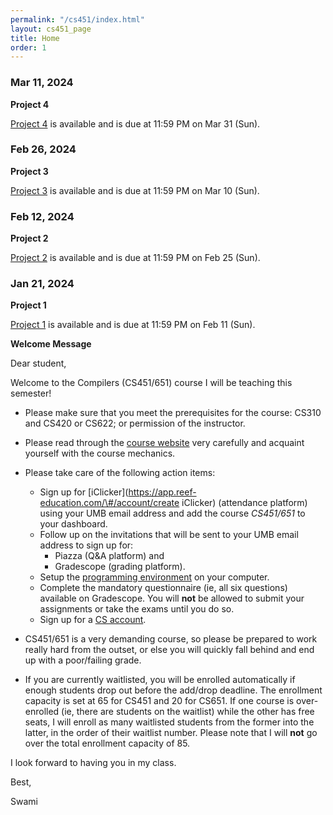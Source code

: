 ```yaml
---
permalink: "/cs451/index.html"
layout: cs451_page
title: Home
order: 1
---
```


### Mar 11, 2024

**Project 4**

 [Project 4](projects.html) is available and is due at 11:59 PM on Mar
 31 (Sun). 

### Feb 26, 2024

**Project 3**

 [Project 3](projects.html) is available and is due at 11:59 PM on Mar
 10 (Sun). 

### Feb 12, 2024

**Project 2**

 [Project 2](projects.html) is available and is due at 11:59 PM on Feb 25 (Sun). 

### Jan 21, 2024

**Project 1**

 [Project 1](projects.html) is available and is due at 11:59 PM on Feb 11 (Sun). 

**Welcome Message**

Dear student,

Welcome to the Compilers (CS451/651) course I will be teaching this semester!

- Please make sure that you meet the prerequisites for the course: CS310 and CS420 or CS622; or permission of the instructor. 

- Please read through the [course website](/cs451/) very carefully and acquaint yourself with the course mechanics.

- Please take care of the following action items:
  - Sign up for [iClicker](https://app.reef-education.com/\#/account/create iClicker) (attendance platform) using your UMB email address and add the course *CS451/651* to your dashboard.
  - Follow up on the invitations that will be sent to your UMB email address to sign up for:
      - Piazza (Q&A platform) and
      - Gradescope (grading platform).
  - Setup the [programming environment](programming_environment.html) on your computer.
  - Complete 
the mandatory questionnaire (ie, all six questions) available on Gradescope. You will **not** be allowed to submit your assignments or take the exams until you do so. 
  - Sign up for a [CS account](course_info.html#cs_account).

- CS451/651 is a very demanding course, so please be prepared to work really hard from the outset, or else you will quickly fall behind and end up with a poor/failing grade.

- If you are currently waitlisted, you will be enrolled automatically if enough students drop out before the add/drop deadline. The enrollment capacity is set at 65 for CS451 and 20 for CS651. If one course is over-enrolled (ie, there are students on the waitlist) while the other has free seats, I will enroll as many waitlisted students from the former into the latter, in the order of their waitlist number. Please note that I will **not** go over the total enrollment capacity of 85.

I look forward to having you in my class.

Best,

Swami
